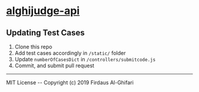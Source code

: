 # [alghijudge-api](https://github.com/darklordace/alghijudge-api)

## Updating Test Cases
1. Clone this repo
2. Add test cases accordingly in `/static/` folder
3. Update `numberOfCasesDict` in `/controllers/submitcode.js`
4. Commit, and submit pull request

---
MIT License -- Copyright (c) 2019 Firdaus Al-Ghifari
